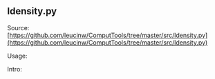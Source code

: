 ## ldensity.py

Source: [https://github.com/leucinw/ComputTools/tree/master/src/ldensity.py](https://github.com/leucinw/ComputTools/tree/master/src/ldensity.py)

Usage:

Intro:

